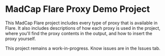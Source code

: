 # MadCap Flare Proxy Demo Project
This MadCap Flare project includes every type of proxy that is available in Flare. It also includes descriptions of how each proxy is used in the project, where you'll find the proxy contents in the output, and how to insert the proxy yourself.

This project remains a work-in-progress. Know issues are in the Issues tab.
